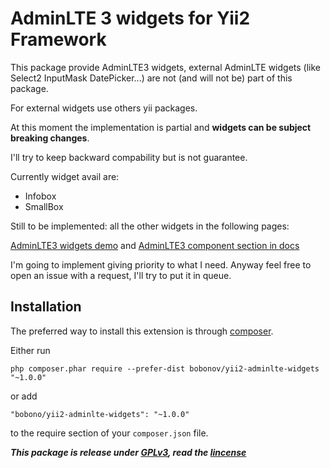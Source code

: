 AdminLTE 3 widgets for Yii2 Framework
===============================

This package provide AdminLTE3 widgets, external AdminLTE widgets (like Select2 InputMask DatePicker...) are not
(and will not be) part of this package.

For external widgets use others yii packages.

At this moment the implementation is partial and <b>widgets can be subject breaking changes</b>.

I'll try to keep backward compability but is not guarantee.

Currently widget avail are:
<ul>
    <li>Infobox</li>
    <li>SmallBox</li>
</ul>

Still to be implemented: all the other widgets in the following pages:

[AdminLTE3 widgets demo](https://adminlte.io/themes/dev/AdminLTE/pages/widgets.html)
and
[AdminLTE3 component section in docs](https://adminlte.io/docs/3.0/)

I'm going to implement giving priority to what I need. Anyway feel free to open an issue with a request,
I'll try to put it in queue.

Installation
------------

The preferred way to install this extension is through [composer](http://getcomposer.org/download/).

Either run

```
php composer.phar require --prefer-dist bobonov/yii2-adminlte-widgets "~1.0.0"
```

or add

```
"bobono/yii2-adminlte-widgets": "~1.0.0"
```

to the require section of your `composer.json` file.

<b><i>This package is release under [GPLv3](GPLv3.md), read the [lincense](LICENSE.md)</i></b>
